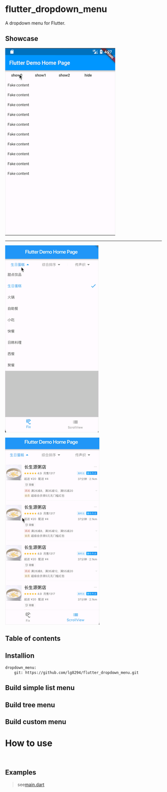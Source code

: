 # flutter_dropdown_menu

A dropdown menu for Flutter.

## Showcase

![showcase](https://github.com/jzoom/images/raw/master/dropdown_menu.gif)
****
![showcase](https://github.com/jzoom/images/raw/master/dropdown_menu1.gif)

![showcase](https://github.com/jzoom/images/raw/master/dropdown_menu2.gif)


## Table of contents


## Installion

```
dropdown_menu:
    git: https://github.com/lg8294/flutter_dropdown_menu.git
```

## Build simple list menu
## Build tree menu
## Build custom menu



# How to use

```


```


## Examples

>see[main.dart](https://github.com/jzoom/flutter_dropdown_menu/blob/master/example/lib/main.dart)



